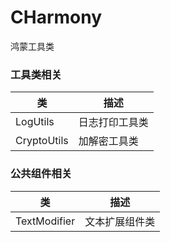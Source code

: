 # CHarmony

鸿蒙工具类

### 工具类相关

| 类           | 描述      |
|-------------|---------|
| LogUtils    | 日志打印工具类 |
| CryptoUtils | 加解密工具类  |

### 公共组件相关

| 类            | 描述      |
|--------------|---------|
| TextModifier | 文本扩展组件类 |